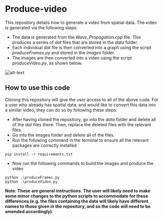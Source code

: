 # Produce-video
This repository details how to generate a video from spatial data. The video is generated via the following steps:

- The data is generated from the *Wave_Propagation.cpp* file. This produces a series of *dat* files that are stored in the *data* folder. 
- Each individual *dat* file is then converted into a graph using the script *produceFrames.py* and stored in the *images* folder. 
- The images are then converted into a video using the script *produceVideo.py*, as shown below.

![alt-text](Wave_Propagation_Video(GIF).gif)

## How to use this code

Cloning this repository will give the user access to all of the above code. For a user who already has spatial data, and would like to
convert this data into a similar video, they can do so by following these steps:

- After having cloned the repository, go into the *data* folder and delete all of the *dat* files there. Then, replace the deleted files with the relevant files.
- Go into the images folder and delete all of the files.
- Run the following command in the terminal to ensure all the relevant packages are correctly installed  
```
pip install -r requirements.txt
```
- Now run the following commands to build the images and produce the video
```
python .\produceFrames.py
python .\produceVideo.py
```
**Note: These are general instructions. The user will likely need to make some minor changes to the python scripts to accommodate for these differences
(e.g. the files containing the data will likely have different names to those given in the repository, and so the code will need to be amended accordingly).**
